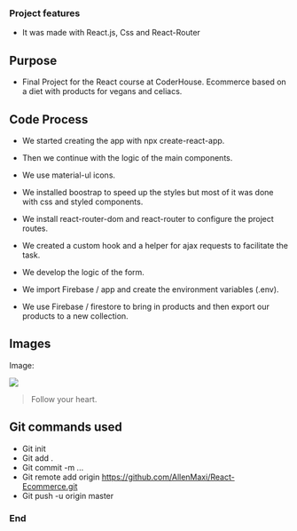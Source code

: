### Project features

- It was made with React.js, Css and React-Router



## Purpose

- Final Project for the React course at CoderHouse. Ecommerce based on a diet with products for vegans and celiacs.


## Code Process

- We started creating the app with npx create-react-app.

- Then we continue with the logic of the main components.

- We use material-ul icons.
- We installed boostrap to speed up the styles but most of it was done with css and styled components.

- We install react-router-dom and react-router to configure the project routes.

- We created a custom hook and a helper for ajax requests to facilitate the task.

- We develop the logic of the form.

- We import Firebase / app and create the environment variables (.env).

- We use Firebase / firestore to bring in products and then export our products to a new collection.



## Images

Image:

![](https://pandao.github.io/editor.md/examples/images/4.jpg)

> Follow your heart.

## Git commands used

- Git init
- Git add .
- Git commit -m ...
- Git remote add origin https://github.com/AllenMaxi/React-Ecommerce.git
- Git push -u origin master



### End
